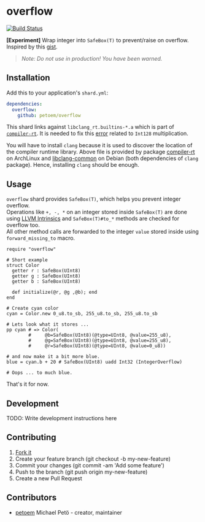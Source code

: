 # overflow

[![Build Status](https://travis-ci.org/petoem/overflow.svg?branch=master)](https://travis-ci.org/petoem/overflow)

**[Experiment]** Wrap integer into `SafeBox(T)` to prevent/raise on overflow. Inspired by this [gist](https://gist.github.com/endSly/3226a22f91689e7eae338fd647d6c785).

> *Note: Do not use in production! You have been warned.*

## Installation

Add this to your application's `shard.yml`:

```yaml
dependencies:
  overflow:
    github: petoem/overflow
```

This shard links against `libclang_rt.builtins-*.a` which is part of [`compiler-rt`](https://compiler-rt.llvm.org/). It is needed to fix this [error](https://travis-ci.org/petoem/overflow/builds/382581073#L553) related to `Int128` multiplication.

You will have to install `clang` because it is used to discover the location of the compiler runtime library. Above file is provided by package [compiler-rt](https://www.archlinux.org/packages/extra/x86_64/compiler-rt/) on ArchLinux and [libclang-common](https://packages.debian.org/stretch/libclang-common-3.9-dev) on Debian (both dependencies of `clang` package). Hence, installing `clang` should be enough.

## Usage

`overflow` shard provides `SafeBox(T)`, which helps you prevent integer overflow.  
Operations like `+, -, *` on an integer stored inside `SafeBox(T)` are done using [LLVM Intrinsics](https://llvm.org/docs/LangRef.html#arithmetic-with-overflow-intrinsics) and `SafeBox(T)#to_*` methods are checked for overflow too.  
All other method calls are forwarded to the integer `value` stored inside using `forward_missing_to` macro.
```crystal
require "overflow"

# Short example
struct Color
  getter r : SafeBox(UInt8)
  getter g : SafeBox(UInt8)
  getter b : SafeBox(UInt8)

  def initialize(@r, @g ,@b); end
end

# Create cyan color
cyan = Color.new 0_u8.to_sb, 255_u8.to_sb, 255_u8.to_sb

# Lets look what it stores ...
pp cyan # => Color(
        #     @b=SafeBox(UInt8)(@type=UInt8, @value=255_u8),
        #     @g=SafeBox(UInt8)(@type=UInt8, @value=255_u8),
        #     @r=SafeBox(UInt8)(@type=UInt8, @value=0_u8))

# and now make it a bit more blue.
blue = cyan.b + 20 # SafeBox(UInt8) uadd Int32 (IntegerOverflow)

# Oops ... to much blue.
```

That's it for now.

## Development

TODO: Write development instructions here

## Contributing

1. [Fork it](https://github.com/petoem/overflow/fork)
2. Create your feature branch (git checkout -b my-new-feature)
3. Commit your changes (git commit -am 'Add some feature')
4. Push to the branch (git push origin my-new-feature)
5. Create a new Pull Request

## Contributors

- [petoem](https://github.com/petoem) Michael Petö - creator, maintainer
